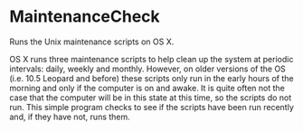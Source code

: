 MaintenanceCheck
================

Runs the Unix maintenance scripts on OS X.

OS X runs three maintenance scripts to help clean up the system at periodic intervals: daily, weekly and monthly. However, on older versions of the OS (i.e. 10.5 Leopard and before) these scripts only run in the early hours of the morning and only if the computer is on and awake. It is quite often not the case that the computer will be in this state at this time, so the scripts do not run. This simple program checks to see if the scripts have been run recently and, if they have not, runs them.
